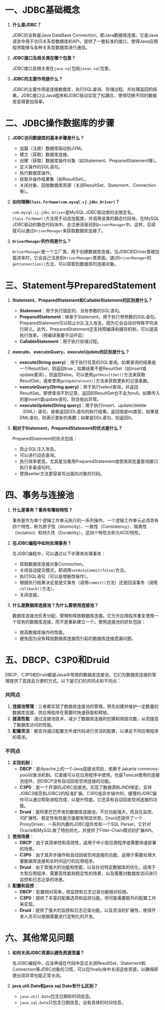 # 一、JDBC基础概念

1. **什么是JDBC？**

   JDBC的全称是Java DataBase Connection，即Java数据库连接。它是Java语言中用于访问关系型数据库的API，提供了一套标准的接口，使得Java应用程序能够与各种关系型数据库进行通信。

2. **JDBC接口及相关类在哪个包里？**

   JDBC接口及相关类在`java.sql`包和`javax.sql`包里。

3. **JDBC的主要作用是什么？**

   JDBC的主要作用是连接数据库，执行SQL查询、存储过程，并处理返回的结果。JDBC接口让Java程序和JDBC驱动实现了松耦合，使得切换不同的数据库变得更加简单。

# 二、JDBC操作数据库的步骤

1. **JDBC访问数据库的基本步骤是什么？**

   - 加载（注册）数据库驱动到JVM。
   - 建立（获取）数据库连接。
   - 创建（获取）数据库操作对象（如Statement、PreparedStatement等）。
   - 定义操作的SQL语句。
   - 执行数据库操作。
   - 获取并操作结果集（如ResultSet）。
   - 关闭对象，回收数据库资源（关闭ResultSet、Statement、Connection等）。

2. **如何理解`Class.forName(com.mysql.cj.jdbc.Driver)`？**

   `com.mysql.cj.jdbc.Driver`是MySQL JDBC驱动类的全限定名。`Class.forName()`方法用于动态加载类，并调用该类的静态代码块。在MySQL JDBC驱动的静态代码块中，会注册该驱动到`DriverManager`中。这样，后续就可以通过`DriverManager`来获取数据库连接了。

3. **`DriverManager`的作用是什么？**

   `DriverManager`是一个工厂类，用于创建数据库连接。当JDBC的Driver类被加载进来时，它会自己注册到`DriverManager`类里面。通过`DriverManager`的`getConnection()`方法，可以获取到数据库的连接对象。

# 三、Statement与PreparedStatement

1. **Statement、PreparedStatement和CallableStatement的区别是什么？**

   - **Statement**：用于执行固定的、没有参数的SQL语句。
   - **PreparedStatement**：继承于Statement，用于执行带参数的SQL语句。PreparedStatement可以防止SQL注入攻击，因为它会自动对特殊字符进行转义。此外，PreparedStatement还支持预编译和缓存机制，可以提高执行效率。（预编译需要手动开启）
   - **CallableStatement**：用于执行存储过程。

2. **execute、executeQuery、executeUpdate的区别是什么？**

   - **execute(String query)**：用于执行任意的SQL查询。如果查询的结果是一个ResultSet，则返回true；如果结果不是ResultSet（如insert或update查询），则返回false。可以使用`getResultSet()`方法来获取ResultSet，或者使用`getUpdateCount()`方法来获取更新的记录条数。
   - **executeQuery(String query)**：用于执行select查询，并返回ResultSet。即使查询不到记录，返回的ResultSet也不会为null。如果传入的是insert或update语句，则会抛出异常。
   - **executeUpdate(String query)**：用于执行insert、update/delete（DML）语句，或者返回DDL语句的执行结果。返回值是int类型，如果是DML语句，则表示更新的条数；如果是DDL语句，则返回0。

3. **相对于Statement，PreparedStatement的优点是什么？**

   PreparedStatement的优点包括：

   - 防止SQL注入攻击。
   - 可以进行动态查询。
   - 执行效率更高，尤其是当重用PreparedStatement或使用其批量查询接口执行多条语句时。
   - 使用setter方法更容易写出面向对象的代码。

# 四、事务与连接池

1. **什么是事务？事务有哪些特性？**

   事务是作为单个逻辑工作单元执行的一系列操作。一个逻辑工作单元必须具有四个特性，称为原子性（Atomicity）、一致性（Consistency）、隔离性（Isolation）和持久性（Durability），这四个特性合称为ACID特性。

2. **在JDBC编程中如何处理事务？**

   在JDBC编程中，可以通过以下步骤来处理事务：

   - 获取数据库连接对象Connection。
   - 关闭自动提交模式，即调用`setAutoCommit(false)`方法。
   - 执行SQL语句（可以是增删改操作）。
   - 根据执行结果决定是提交事务（调用`commit()`方法）还是回滚事务（调用`rollback()`方法）。
   - 关闭连接。

3. **什么是数据库连接池？为什么要使用连接池？**

   数据库连接池负责分配、管理和释放数据库连接。它允许应用程序重复使用一个现有的数据库连接，而不是重新建立一个。使用连接池的好处包括：

   - 提高数据库操作的性能。
   - 避免因为没有释放数据库连接而引起的数据库连接遗漏问题。



# 五、DBCP、C3P0和Druid

DBCP、C3P0和Druid都是Java中常用的数据库连接池，它们为数据库连接的管理提供了高效且方便的方式。以下是它们的共同点和不同点：

### 共同点

1. **连接池管理**：三者都实现了数据库连接池的管理，预先创建并维护一定数量的数据库连接，供应用程序在需要时快速获取和释放。
2. **提高性能**：通过连接池技术，减少了数据库连接的创建和销毁次数，从而提高了数据库访问的性能。
3. **配置灵活**：都支持通过配置文件或代码进行灵活的配置，以满足不同应用程序的需求。

### 不同点

1. **实现机制**：
   - **DBCP**：是Apache上的一个Java连接池项目，依赖于Jakarta commons-pool对象池机制。它直接可以在应用程序中使用，也是Tomcat使用的连接池组件。但DBCP没有自动回收空闲连接的功能。
   - **C3P0**：是一个开源的JDBC连接池，实现了数据源和JNDI绑定，支持JDBC3规范和JDBC2的标准扩展。C3P0是异步操作的，缓慢的JDBC操作可以通过帮助进程完成，以提升性能。它还具有自动回收空闲连接的功能。
   - **Druid**：是阿里巴巴开发的数据库连接池，不仅功能强大，而且在监控、可扩展性、稳定性和性能方面都有明显优势。Druid还提供了一个ProxyDriver、一系列内置的JDBC组件库和一个SQL Parser。它针对Oracle和MySQL做了特别优化，并提供了Filter-Chain模式的扩展API。
2. **使用场景**：
   - **DBCP**：由于其简单性和高效性，适用于中小型应用程序或需要快速部署的场景。
   - **C3P0**：由于其异步操作和自动回收空闲连接的功能，适用于需要处理大量数据库连接和长时间运行的应用程序。
   - **Druid**：由于其强大的功能和性能，以及针对特定数据库的优化，适用于大型应用程序、需要高性能和稳定性的场景，以及需要对数据库访问进行监控和日志记录的场景。
3. **配置和监控**：
   - **DBCP**：配置相对简单，但监控和日志记录功能相对较弱。
   - **C3P0**：提供了丰富的配置选项和监控功能，但可能需要额外的配置工作来实现。
   - **Druid**：提供了强大的监控和日志记录功能，以及灵活的扩展性，使得开发人员可以根据需要进行定制化的开发。

# 六、其他常见问题

1. **如何关闭JDBC资源以避免资源泄漏？**

   在JDBC编程中，应该养成在代码中显式关闭ResultSet、Statement和Connection等JDBC对象的习惯。可以在finally块中关闭这些资源，以确保即使出现异常也能正常关闭。

2. **java.util.Date和java.sql.Date有什么区别？**

   - `java.util.Date`包含日期和时间信息。
   - `java.sql.Date`只包含日期信息，没有具体的时间信息。